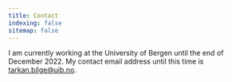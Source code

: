 ```yaml
---
title: Contact
indexing: false
sitemap: false
---
```


I am currently working at the University of Bergen until the end of December 2022. 
My contact email address until this time is tarkan.bilge@uib.no. 

